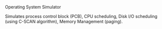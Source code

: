 Operating System Simulator

Simulates process control block (PCB), CPU scheduling, Disk I/O scheduling (using C-SCAN algorithm), Memory Management (paging).
